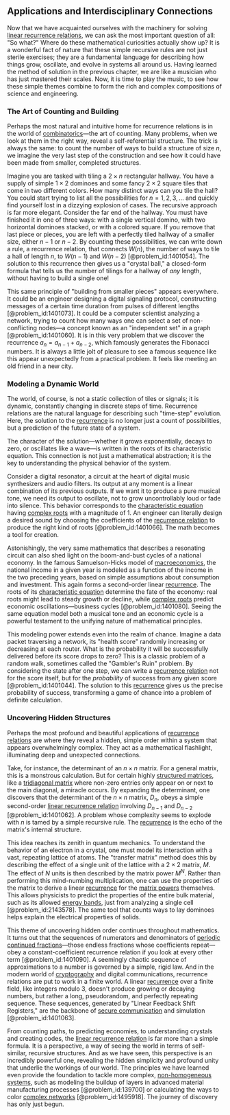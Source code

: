 ## Applications and Interdisciplinary Connections

Now that we have acquainted ourselves with the machinery for solving [linear recurrence relations](@article_id:272882), we can ask the most important question of all: "So what?" Where do these mathematical curiosities actually show up? It is a wonderful fact of nature that these simple recursive rules are not just sterile exercises; they are a fundamental language for describing how things grow, oscillate, and evolve in systems all around us. Having learned the method of solution in the previous chapter, we are like a musician who has just mastered their scales. Now, it is time to play the music, to see how these simple themes combine to form the rich and complex compositions of science and engineering.

### The Art of Counting and Building

Perhaps the most natural and intuitive home for recurrence relations is in the world of [combinatorics](@article_id:143849)—the art of counting. Many problems, when we look at them in the right way, reveal a self-referential structure. The trick is always the same: to count the number of ways to build a structure of size $n$, we imagine the very last step of the construction and see how it could have been made from smaller, completed structures.

Imagine you are tasked with tiling a $2 \times n$ rectangular hallway. You have a supply of simple $1 \times 2$ dominoes and some fancy $2 \times 2$ square tiles that come in two different colors. How many distinct ways can you tile the hall? You could start trying to list all the possibilities for $n=1, 2, 3, \ldots$ and quickly find yourself lost in a dizzying explosion of cases. The recursive approach is far more elegant. Consider the far end of the hallway. You must have finished it in one of three ways: with a single vertical domino, with two horizontal dominoes stacked, or with a colored square. If you remove that last piece or pieces, you are left with a perfectly tiled hallway of a smaller size, either $n-1$ or $n-2$. By counting these possibilities, we can write down a rule, a recurrence relation, that connects $W(n)$, the number of ways to tile a hall of length $n$, to $W(n-1)$ and $W(n-2)$ [@problem_id:1401054]. The solution to this recurrence then gives us a "crystal ball," a closed-form formula that tells us the number of tilings for a hallway of *any* length, without having to build a single one!

This same principle of "building from smaller pieces" appears everywhere. It could be an engineer designing a digital signaling protocol, constructing messages of a certain time duration from pulses of different lengths [@problem_id:1401073]. It could be a computer scientist analyzing a network, trying to count how many ways one can select a set of non-conflicting nodes—a concept known as an "independent set" in a graph [@problem_id:1401060]. It is in this very problem that we discover the recurrence $a_n = a_{n-1} + a_{n-2}$, which famously generates the Fibonacci numbers. It is always a little jolt of pleasure to see a famous sequence like this appear unexpectedly from a practical problem. It feels like meeting an old friend in a new city.

### Modeling a Dynamic World

The world, of course, is not a static collection of tiles or signals; it is dynamic, constantly changing in discrete steps of time. Recurrence relations are the natural language for describing such "time-step" evolution. Here, the solution to the [recurrence](@article_id:260818) is no longer just a count of possibilities, but a prediction of the future state of a system.

The character of the solution—whether it grows exponentially, decays to zero, or oscillates like a wave—is written in the roots of its characteristic equation. This connection is not just a mathematical abstraction; it is the key to understanding the physical behavior of the system.

Consider a digital resonator, a circuit at the heart of digital music synthesizers and audio filters. Its output at any moment is a linear combination of its previous outputs. If we want it to produce a pure musical tone, we need its output to oscillate, not to grow uncontrollably loud or fade into silence. This behavior corresponds to the [characteristic equation](@article_id:148563) having [complex roots](@article_id:172447) with a magnitude of 1. An engineer can literally design a desired sound by choosing the coefficients of the [recurrence relation](@article_id:140545) to produce the right kind of roots [@problem_id:1401066]. The math becomes a tool for creation.

Astonishingly, the very same mathematics that describes a resonating circuit can also shed light on the boom-and-bust cycles of a national economy. In the famous Samuelson-Hicks model of [macroeconomics](@article_id:146501), the national income in a given year is modeled as a function of the income in the two preceding years, based on simple assumptions about consumption and investment. This again forms a second-order linear [recurrence](@article_id:260818). The roots of its [characteristic equation](@article_id:148563) determine the fate of the economy: real roots might lead to steady growth or decline, while [complex roots](@article_id:172447) predict economic oscillations—business cycles [@problem_id:1401080]. Seeing the same equation model both a musical tone and an economic cycle is a powerful testament to the unifying nature of mathematical principles.

This modeling power extends even into the realm of chance. Imagine a data packet traversing a network, its "health score" randomly increasing or decreasing at each router. What is the probability it will be successfully delivered before its score drops to zero? This is a classic problem of a random walk, sometimes called the "Gambler's Ruin" problem. By considering the state after one step, we can write a [recurrence relation](@article_id:140545) not for the score itself, but for the *probability* of success from any given score [@problem_id:1401044]. The solution to this [recurrence](@article_id:260818) gives us the precise probability of success, transforming a game of chance into a problem of definite calculation.

### Uncovering Hidden Structures

Perhaps the most profound and beautiful applications of [recurrence relations](@article_id:276118) are where they reveal a hidden, simple order within a system that appears overwhelmingly complex. They act as a mathematical flashlight, illuminating deep and unexpected connections.

Take, for instance, the determinant of an $n \times n$ matrix. For a general matrix, this is a monstrous calculation. But for certain highly [structured matrices](@article_id:635242), like a [tridiagonal matrix](@article_id:138335) where non-zero entries only appear on or next to the main diagonal, a miracle occurs. By expanding the determinant, one discovers that the determinant of the $n \times n$ matrix, $D_n$, obeys a simple second-order [linear recurrence relation](@article_id:179678) involving $D_{n-1}$ and $D_{n-2}$ [@problem_id:1401062]. A problem whose complexity seems to explode with $n$ is tamed by a simple recursive rule. The [recurrence](@article_id:260818) is the echo of the matrix's internal structure.

This idea reaches its zenith in quantum mechanics. To understand the behavior of an electron in a crystal, one must model its interaction with a vast, repeating lattice of atoms. The "transfer matrix" method does this by describing the effect of a single unit of the lattice with a $2 \times 2$ matrix, $M$. The effect of $N$ units is then described by the matrix power $M^N$. Rather than performing this mind-numbing multiplication, one can use the properties of the matrix to derive a linear [recurrence](@article_id:260818) for the [matrix powers](@article_id:264272) themselves. This allows physicists to predict the properties of the entire bulk material, such as its allowed [energy bands](@article_id:146082), just from analyzing a single cell [@problem_id:2143578]. The same tool that counts ways to lay dominoes helps explain the electrical properties of solids.

This theme of uncovering hidden order continues throughout mathematics. It turns out that the sequences of numerators and denominators of [periodic continued fractions](@article_id:192471)—those endless fractions whose coefficients repeat—obey a constant-coefficient recurrence relation if you look at every other term [@problem_id:1401090]. A seemingly chaotic sequence of approximations to a number is governed by a simple, rigid law. And in the modern world of [cryptography](@article_id:138672) and digital communications, recurrence relations are put to work in a finite world. A linear [recurrence](@article_id:260818) over a finite field, like integers modulo 3, doesn't produce growing or decaying numbers, but rather a long, pseudorandom, and perfectly repeating sequence. These sequences, generated by "Linear Feedback Shift Registers," are the backbone of [secure communication](@article_id:275267) and simulation [@problem_id:1401063].

From counting paths, to predicting economies, to understanding crystals and creating codes, the [linear recurrence relation](@article_id:179678) is far more than a simple formula. It is a perspective, a way of seeing the world in terms of self-similar, recursive structures. And as we have seen, this perspective is an incredibly powerful one, revealing the hidden simplicity and profound unity that underlie the workings of our world. The principles we have learned even provide the foundation to tackle more complex, [non-homogeneous systems](@article_id:175803), such as modeling the buildup of layers in advanced material manufacturing processes [@problem_id:139700] or calculating the ways to color [complex networks](@article_id:261201) [@problem_id:1495918]. The journey of discovery has only just begun.